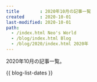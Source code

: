 ```yaml
---
title        : 2020年10月の記事一覧
created      : 2020-10-01
last-modified: 2020-10-01
path:
  - /index.html Neo's World
  - /blog/index.html Blog
  - /blog/2020/index.html 2020年
---
```


2020年10月の記事一覧。

{{ blog-list-dates }}
